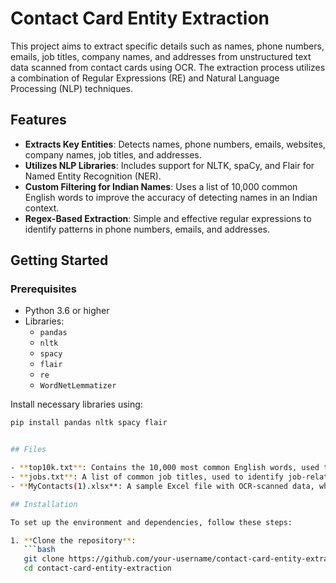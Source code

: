 # Contact Card Entity Extraction

This project aims to extract specific details such as names, phone numbers, emails, job titles, company names, and addresses from unstructured text data scanned from contact cards using OCR. The extraction process utilizes a combination of Regular Expressions (RE) and Natural Language Processing (NLP) techniques.

## Features

- **Extracts Key Entities**: Detects names, phone numbers, emails, websites, company names, job titles, and addresses.
- **Utilizes NLP Libraries**: Includes support for NLTK, spaCy, and Flair for Named Entity Recognition (NER).
- **Custom Filtering for Indian Names**: Uses a list of 10,000 common English words to improve the accuracy of detecting names in an Indian context.
- **Regex-Based Extraction**: Simple and effective regular expressions to identify patterns in phone numbers, emails, and addresses.

## Getting Started

### Prerequisites

- Python 3.6 or higher
- Libraries:
  - `pandas`
  - `nltk`
  - `spacy`
  - `flair`
  - `re`
  - `WordNetLemmatizer`

Install necessary libraries using:

```bash
pip install pandas nltk spacy flair


## Files

- **top10k.txt**: Contains the 10,000 most common English words, used to filter non-English terms.
- **jobs.txt**: A list of common job titles, used to identify job-related terms in the data.
- **MyContacts(1).xlsx**: A sample Excel file with OCR-scanned data, where parsed text data should be placed in the `parsedTxt` column for processing.

## Installation

To set up the environment and dependencies, follow these steps:

1. **Clone the repository**:
   ```bash
   git clone https://github.com/your-username/contact-card-entity-extraction.git
   cd contact-card-entity-extraction
